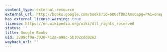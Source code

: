 ```yaml
---
content_type: external-resource
external_url: http://books.google.com/books?id=bKGsfOm3AmsC&pg=PA1=onepage
has_external_license_warning: true
license: https://en.wikipedia.org/wiki/All_rights_reserved
status: ''
title: Google Books
uid: 3209cf0a-3030-412a-a98c-5b102cdd0262
wayback_url: ''
---
```

